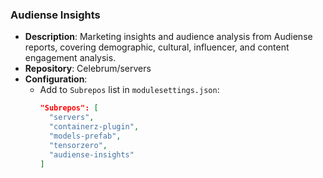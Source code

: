 ### Audiense Insights

* **Description**: Marketing insights and audience analysis from Audiense reports, covering demographic, cultural, influencer, and content engagement analysis.
* **Repository**: Celebrum/servers
* **Configuration**:
  - Add to `Subrepos` list in `modulesettings.json`:
    ```json
    "Subrepos": [
      "servers",
      "containerz-plugin",
      "models-prefab",
      "tensorzero",
      "audiense-insights"
    ]
    ```

